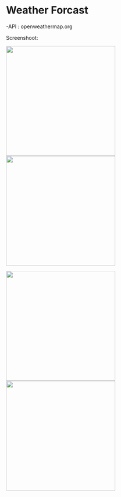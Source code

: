 # Weather Forcast

-API : openweathermap.org

Screenshoot:

<img src="https://user-images.githubusercontent.com/49775650/153648501-11e352f6-610e-431b-999a-02d98001762f.jpg" width= "300"/> <img src="https://user-images.githubusercontent.com/49775650/153648508-b0b5b485-e308-4653-9588-02cbf3796e04.jpg" width= "300"/>


<img src="https://user-images.githubusercontent.com/49775650/153648513-6d3d6c16-d094-4aa0-99f0-d626a0859359.jpg" width= "300"/> <img src="https://user-images.githubusercontent.com/49775650/153648513-6d3d6c16-d094-4aa0-99f0-d626a0859359.jpg" width= "300"/>

